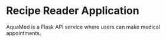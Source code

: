 # Recipe Reader Application
AquaMed is a Flask API service where users can make medical appointments.
